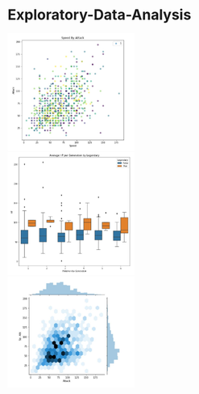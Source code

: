 # Exploratory-Data-Analysis
<img src="https://github.com/dwellin98/Exploratory-Data-Analysis/blob/master/images/PokemonEDA1.JPG" width=50% height=50%> 
<img src="https://github.com/dwellin98/Exploratory-Data-Analysis/blob/master/images/PokemonEDA2.JPG" width=50% height=50%>
<img src="https://github.com/dwellin98/Exploratory-Data-Analysis/blob/master/images/PokemonEDA3.JPG" width=50% height=50%>


